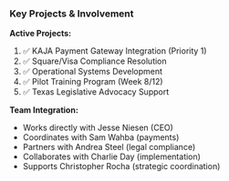 ### **Key Projects & Involvement**

**Active Projects:**

1. ✅ KAJA Payment Gateway Integration (Priority 1)
2. ✅ Square/Visa Compliance Resolution
3. ✅ Operational Systems Development
4. ✅ Pilot Training Program (Week 8/12)
5. ✅ Texas Legislative Advocacy Support

**Team Integration:**

- Works directly with Jesse Niesen (CEO)
- Coordinates with Sam Wahba (payments)
- Partners with Andrea Steel (legal compliance)
- Collaborates with Charlie Day (implementation)
- Supports Christopher Rocha (strategic coordination)
